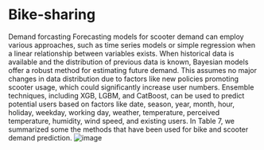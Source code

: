 # Bike-sharing
Demand forcasting
Forecasting models for scooter demand can employ various approaches, such as time series models or simple regression when a linear relationship between variables exists. When historical data is available and the distribution of previous data is known, Bayesian models offer a robust method for estimating future demand. This assumes no major changes in data distribution due to factors like new policies promoting scooter usage, which could significantly increase user numbers. Ensemble techniques, including XGB, LGBM, and CatBoost, can be used to predict potential users based on factors like date, season, year, month, hour, holiday, weekday, working day, weather, temperature, perceived temperature, humidity, wind speed, and existing users. In Table 7, we summarized some the methods that have been used for bike and scooter demand prediction. ![image](https://github.com/Slmaking/Bike-sharing/assets/58626257/9436df0e-a61e-4e56-9ff3-c51d125a7c7d)
